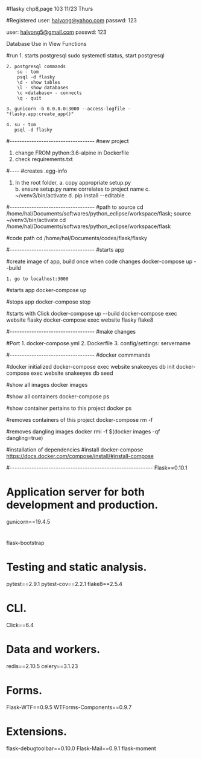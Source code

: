 #flasky 
chp8,page 103
11/23 Thurs

#Registered
user: halvong@yahoo.com
passwd: 123

user: halvong5@gmail.com
passwd: 123

Database Use in View Functions

#run
	1. starts postgresql
		sudo systemctl status, start postgresql	

	2. postgresql commands
		su - tom
		psql -d flasky
		\d - show tables
		\l - show databases
		\c <database> - connects
		\q - quit

	3. gunicorn -b 0.0.0.0:3000 --access-logfile - "flasky.app:create_app()" 
	
	4. su - tom
	   psql -d flasky

#-----------------------------------
#new project
1. change FROM python:3.6-alpine in Dockerfile 
2. check requirements.txt

#----
#creates <project>.egg-info
1. In the root folder, 
 	a. copy appropriate setup.py		
 	b. ensure setup.py name correlates to project name 
	c. ~/venv3/bin/activate 
	d. pip install --editable .  

#-----------------------------------
#path to source
cd /home/hal/Documents/softwares/python_eclipse/workspace/flask; source ~/venv3/bin/activate
cd /home/hal/Documents/softwares/python_eclipse/workspace/flask

#code path
cd /home/hal/Documents/codes/flask/flasky

#-----------------------------------
#starts app

#create image of app, build once when code changes
docker-compose up --build

	1. go to localhost:3000	

#starts app
docker-compose up

#stops app
docker-compose stop

#starts with Click
docker-compose up --build
docker-compose exec website flasky
docker-compose exec website flasky flake8

#-----------------------------------
#make changes

#Port
	1. docker-compose.yml 
	2. Dockerfile 
	3. config/settings: servername

#-----------------------------------
#docker commmands

#docker initialized
docker-compose exec website snakeeyes db init
docker-compose exec website snakeeyes db seed

#show all images
docker images

#show all containers
docker-compose ps

#show container pertains to this project
docker ps

#removes containers of this project 
docker-compose rm -f

#removes dangling images
docker rmi -f $(docker images -qf dangling=true)

#installation of dependencies
#install docker-compose
https://docs.docker.com/compose/install/#install-compose

#-----------------------------------------------------------
Flask==0.10.1

# Application server for both development and production.
gunicorn==19.4.5

#
flask-bootstrap

# Testing and static analysis.
pytest==2.9.1
pytest-cov==2.2.1
flake8==2.5.4

# CLI.
Click==6.4

# Data and workers.
redis==2.10.5
celery==3.1.23

# Forms.
Flask-WTF==0.9.5
WTForms-Components==0.9.7

# Extensions.
flask-debugtoolbar==0.10.0
Flask-Mail==0.9.1
flask-moment